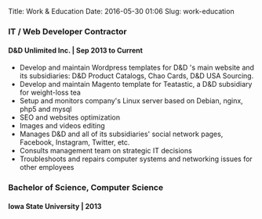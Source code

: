 Title: Work & Education
Date: 2016-05-30 01:06
Slug: work-education

### **IT / Web Developer Contractor**
#### D&D Unlimited Inc. | Sep 2013 to Current
- Develop and maintain Wordpress templates for D&D 's main website and its subsidiaries: D&D Product Catalogs, Chao Cards, D&D USA Sourcing.
- Develop and maintain Magento template for Teatastic, a D&D subsidiary for weight-loss tea 
- Setup and monitors company's Linux server based on Debian, nginx, php5 and mysql 
- SEO and websites optimization 
- Images and videos editing
- Manages D&D and all of its subsidiaries' social network pages, Facebook, Instagram, Twitter, etc.
- Consults management team on strategic IT decisions
- Troubleshoots and repairs computer systems and networking issues for other employees

### **Bachelor of Science, Computer Science**
#### Iowa State University | 2013
